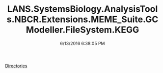 ﻿---
title: LANS.SystemsBiology.AnalysisTools.NBCR.Extensions.MEME_Suite.GCModeller.FileSystem.KEGG
date: 6/13/2016 6:38:05 PM
---

[Directories](T-LANS.SystemsBiology.AnalysisTools.NBCR.Extensions.MEME_Suite.GCModeller.FileSystem.KEGG.Directories.html)
